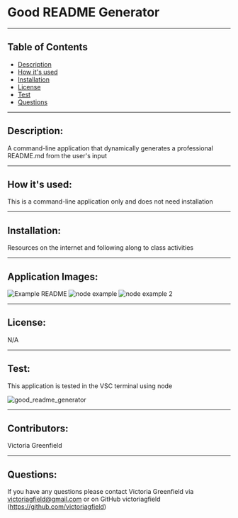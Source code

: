 # Good README Generator

  <hr>

  ## Table of Contents
  * [Description](#description)
  * [How it's used](#usage)
  * [Installation](#installation)
  * [License](#license)
  * [Test](#test)
  * [Questions](#questions)

  <hr>

  ## Description: 
   A command-line application that dynamically generates a professional README.md from the user's input
 

   <hr>

  ## How it's used: 
   This is a command-line application only and does not need installation


   <hr>

   ## Installation: 
   Resources on the internet and following along to class activities 
   
   <hr>
   
   ## Application Images:
   ![Example README](https://user-images.githubusercontent.com/66035385/91080496-a8dc5300-e613-11ea-8a5f-9be58b039505.jpg)
![node example](https://user-images.githubusercontent.com/66035385/91080498-a974e980-e613-11ea-9788-41b1985a3d9a.jpg)
![node example 2](https://user-images.githubusercontent.com/66035385/91080500-a974e980-e613-11ea-8c27-f8ff1b459c82.jpg)


   <hr>

   ## License: 
   N/A


   <hr>

   ## Test: 
   This application is tested in the VSC terminal using node
   
   ![good_readme_generator](https://user-images.githubusercontent.com/66035385/91080502-a974e980-e613-11ea-9a10-0719b70a263f.gif)


   <hr>

   ## Contributors: 
   Victoria Greenfield


   <hr>

## Questions: 
If you have any questions please contact Victoria Greenfield via victoriagfield@gmail.com or on GitHub victoriagfield (https://github.com/victoriagfield)

